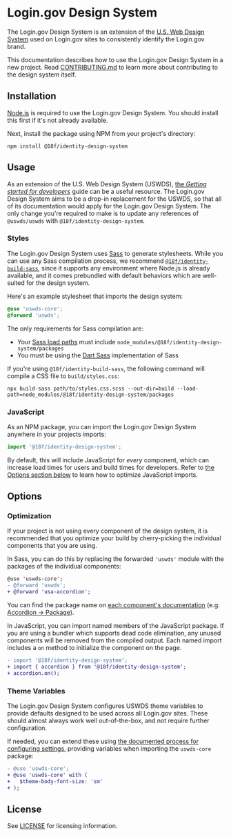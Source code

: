 # Login.gov Design System

The Login.gov Design System is an extension of the [U.S. Web Design System](https://designsystem.digital.gov/) used on Login.gov sites to consistently identify the Login.gov brand.

This documentation describes how to use the Login.gov Design System in a new project. Read [CONTRIBUTING.md](https://github.com/18F/identity-style-guide/blob/main/CONTRIBUTING.md) to learn more about contributing to the design system itself.

## Installation

[Node.js](https://nodejs.org/en) is required to use the Login.gov Design System. You should install this first if it's not already available.

Next, install the package using NPM from your project's directory:

```
npm install @18f/identity-design-system
```

## Usage

As an extension of the U.S. Web Design System (USWDS), [the _Getting started for developers_](https://designsystem.digital.gov/documentation/getting-started-for-developers/) guide can be a useful resource. The Login.gov Design System aims to be a drop-in replacement for the USWDS, so that all of its documentation would apply for the Login.gov Design System. The only change you're required to make is to update any references of `@uswds/uswds` with `@18f/identity-design-system`.

### Styles

The Login.gov Design System uses [Sass](https://sass-lang.com/) to generate stylesheets. While you can use any Sass compilation process, we recommend [`@18f/identity-build-sass`](https://www.npmjs.com/package/@18f/identity-build-sass), since it supports any environment where Node.js is already available, and it comes prebundled with default behaviors which are well-suited for the design system.

Here's an example stylesheet that imports the design system:

```scss
@use 'uswds-core';
@forward 'uswds';
```

The only requirements for Sass compilation are:

- Your [Sass load paths](https://sass-lang.com/documentation/cli/dart-sass#load-path) must include `node_modules/@18f/identity-design-system/packages`
- You must be using the [Dart Sass](https://sass-lang.com/dart-sass) implementation of Sass

If you're using `@18f/identity-build-sass`, the following command will compile a CSS file to `build/styles.css`:

```
npx build-sass path/to/styles.css.scss --out-dir=build --load-path=node_modules/@18f/identity-design-system/packages
```

### JavaScript

As an NPM package, you can import the Login.gov Design System anywhere in your projects imports:

```js
import '@18f/identity-design-system';
```

By default, this will include JavaScript for _every_ component, which can increase load times for users and build times for developers. Refer to [the Options section below](#optimization) to learn how to optimize JavaScript imports.

## Options

### Optimization

If your project is not using every component of the design system, it is recommended that you optimize your build by cherry-picking the individual components that you are using.

In Sass, you can do this by replacing the forwarded `'uswds'` module with the packages of the individual components:

```diff
@use 'uswds-core';
- @forward 'uswds';
+ @forward 'usa-accordion';
```

You can find the package name on [each component's documentation](https://designsystem.digital.gov/components/overview/) (e.g. [Accordion → Package](https://designsystem.digital.gov/components/accordion/#accordion-package)).

In JavaScript, you can import named members of the JavaScript package. If you are using a bundler which supports dead code elimination, any unused components will be removed from the compiled output. Each named import includes a `on` method to initialize the component on the page.

```diff
- import '@18f/identity-design-system';
+ import { accordion } from '@18f/identity-design-system';
+ accordion.on();
```

### Theme Variables

The Login.gov Design System configures USWDS theme variables to provide defaults designed to be used across all Login.gov sites. These should almost always work well out-of-the-box, and not require further configuration.

If needed, you can extend these using [the documented process for configuring settings](https://designsystem.digital.gov/documentation/settings/), providing variables when importing the `uswds-core` package:

```diff
- @use 'uswds-core';
+ @use 'uswds-core' with (
+   $theme-body-font-size: 'sm'
+ );
```

## License

See [LICENSE](https://github.com/18F/identity-style-guide/blob/main/LICENSE) for licensing information.
